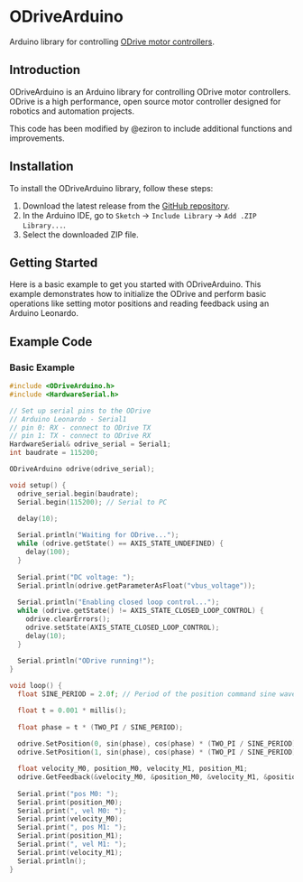 # ODriveArduino

Arduino library for controlling [ODrive motor controllers](https://odriverobotics.com/).

## Introduction
ODriveArduino is an Arduino library for controlling ODrive motor controllers. ODrive is a high performance, open source motor controller designed for robotics and automation projects.

This code has been modified by @eziron to include additional functions and improvements.

## Installation
To install the ODriveArduino library, follow these steps:
1. Download the latest release from the [GitHub repository](https://github.com/eziron/ODriveArduino).
2. In the Arduino IDE, go to `Sketch` -> `Include Library` -> `Add .ZIP Library...`.
3. Select the downloaded ZIP file.

## Getting Started
Here is a basic example to get you started with ODriveArduino. This example demonstrates how to initialize the ODrive and perform basic operations like setting motor positions and reading feedback using an Arduino Leonardo.

## Example Code
### Basic Example
```cpp
#include <ODriveArduino.h>
#include <HardwareSerial.h>

// Set up serial pins to the ODrive
// Arduino Leonardo - Serial1
// pin 0: RX - connect to ODrive TX
// pin 1: TX - connect to ODrive RX
HardwareSerial& odrive_serial = Serial1;
int baudrate = 115200;

ODriveArduino odrive(odrive_serial);

void setup() {
  odrive_serial.begin(baudrate);
  Serial.begin(115200); // Serial to PC
  
  delay(10);

  Serial.println("Waiting for ODrive...");
  while (odrive.getState() == AXIS_STATE_UNDEFINED) {
    delay(100);
  }
  
  Serial.print("DC voltage: ");
  Serial.println(odrive.getParameterAsFloat("vbus_voltage"));
  
  Serial.println("Enabling closed loop control...");
  while (odrive.getState() != AXIS_STATE_CLOSED_LOOP_CONTROL) {
    odrive.clearErrors();
    odrive.setState(AXIS_STATE_CLOSED_LOOP_CONTROL);
    delay(10);
  }
  
  Serial.println("ODrive running!");
}

void loop() {
  float SINE_PERIOD = 2.0f; // Period of the position command sine wave in seconds

  float t = 0.001 * millis();
  
  float phase = t * (TWO_PI / SINE_PERIOD);
  
  odrive.SetPosition(0, sin(phase), cos(phase) * (TWO_PI / SINE_PERIOD));
  odrive.SetPosition(1, sin(phase), cos(phase) * (TWO_PI / SINE_PERIOD));

  float velocity_M0, position_M0, velocity_M1, position_M1;
  odrive.GetFeedback(&velocity_M0, &position_M0, &velocity_M1, &position_M1);
  
  Serial.print("pos M0: ");
  Serial.print(position_M0);
  Serial.print(", vel M0: ");
  Serial.print(velocity_M0);
  Serial.print(", pos M1: ");
  Serial.print(position_M1);
  Serial.print(", vel M1: ");
  Serial.print(velocity_M1);
  Serial.println();
}

